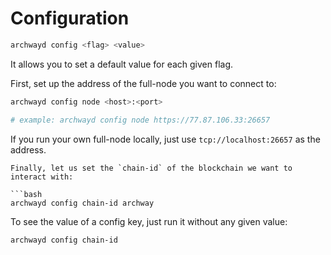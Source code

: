 Configuration
=============

```bash
archwayd config <flag> <value>
```

It allows you to set a default value for each given flag.

First, set up the address of the full-node you want to connect to:

```bash
archwayd config node <host>:<port>

# example: archwayd config node https://77.87.106.33:26657
```

If you run your own full-node locally, just use `tcp://localhost:26657` as the address.


```
Finally, let us set the `chain-id` of the blockchain we want to interact with:

```bash
archwayd config chain-id archway
```

To see the value of a config key, just run it without any given value:

```bash
archwayd config chain-id
```